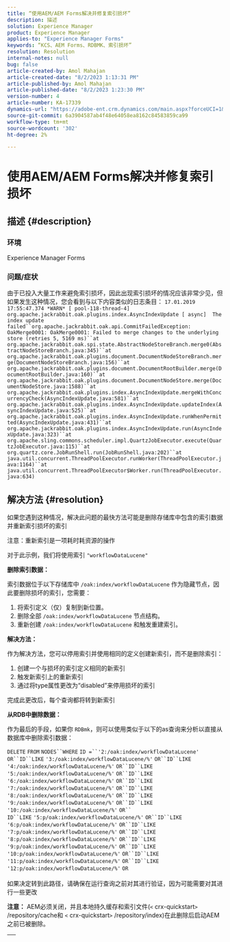 ```yaml
---
title: “使用AEM/AEM Forms解决并修复索引损坏”
description: 描述
solution: Experience Manager
product: Experience Manager
applies-to: "Experience Manager Forms"
keywords: “KCS、AEM Forms、RDBMK、索引损坏”
resolution: Resolution
internal-notes: null
bug: false
article-created-by: Amol Mahajan
article-created-date: "8/2/2023 1:13:31 PM"
article-published-by: Amol Mahajan
article-published-date: "8/2/2023 1:23:30 PM"
version-number: 4
article-number: KA-17339
dynamics-url: "https://adobe-ent.crm.dynamics.com/main.aspx?forceUCI=1&pagetype=entityrecord&etn=knowledgearticle&id=5e54e45f-3631-ee11-bdf3-6045bd006b3d"
source-git-commit: 6a3904587ab4f48e64058ea8162c84583859ca99
workflow-type: tm+mt
source-wordcount: '302'
ht-degree: 2%

---
```


# 使用AEM/AEM Forms解决并修复索引损坏

## 描述 {#description}


### <b>环境</b>

Experience Manager Forms



### <b>问题/症状</b>

由于已投入大量工作来避免索引损坏，因此出现索引损坏的情况应该非常少见，但如果发生这种情况，您会看到与以下内容类似的日志条目：
`17.01.2019 17:55:47.374 *WARN* [ pool-118-thread-4]  org.apache.jackrabbit.oak.plugins.index.AsyncIndexUpdate [ async]  The index update failed``org.apache.jackrabbit.oak.api.CommitFailedException: OakMerge0001: OakMerge0001: Failed to merge changes to the underlying store (retries 5, 5169 ms)``at org.apache.jackrabbit.oak.spi.state.AbstractNodeStoreBranch.merge0(AbstractNodeStoreBranch.java:345)``at org.apache.jackrabbit.oak.plugins.document.DocumentNodeStoreBranch.merge(DocumentNodeStoreBranch.java:156)``at org.apache.jackrabbit.oak.plugins.document.DocumentRootBuilder.merge(DocumentRootBuilder.java:160)``at org.apache.jackrabbit.oak.plugins.document.DocumentNodeStore.merge(DocumentNodeStore.java:1588)``at org.apache.jackrabbit.oak.plugins.index.AsyncIndexUpdate.mergeWithConcurrencyCheck(AsyncIndexUpdate.java:581)``at org.apache.jackrabbit.oak.plugins.index.AsyncIndexUpdate.updateIndex(AsyncIndexUpdate.java:525)``at org.apache.jackrabbit.oak.plugins.index.AsyncIndexUpdate.runWhenPermitted(AsyncIndexUpdate.java:431)``at org.apache.jackrabbit.oak.plugins.index.AsyncIndexUpdate.run(AsyncIndexUpdate.java:323)``at org.apache.sling.commons.scheduler.impl.QuartzJobExecutor.execute(QuartzJobExecutor.java:115)``at org.quartz.core.JobRunShell.run(JobRunShell.java:202)``at java.util.concurrent.ThreadPoolExecutor.runWorker(ThreadPoolExecutor.java:1164)``at java.util.concurrent.ThreadPoolExecutor$Worker.run(ThreadPoolExecutor.java:634)`

## 解决方法 {#resolution}


如果您遇到这种情况，解决此问题的最快方法可能是删除存储库中包含的索引数据并重新索引损坏的索引

注意：重新索引是一项耗时耗资源的操作

对于此示例，我们将使用索引 `"workflowDataLucene"`

<b>删除索引数据： </b>

索引数据位于以下存储库中 `/oak:index/workflowDataLucene` 作为隐藏节点，因此要删除损坏的索引，您需要：

1. 将索引定义（仅）复制到新位置。
2. 删除全部 `/oak:index/workflowDataLucene` 节点结构。
3. 重新创建 `/oak:index/workflowDataLucene` 和触发重建索引。


<b>解决方法：</b>

作为解决方法，您可以停用索引并使用相同的定义创建新索引，而不是删除索引：

1. 创建一个与损坏的索引定义相同的新索引
2. 触发新索引上的重新索引
3. 通过将type属性更改为“disabled”来停用损坏的索引


完成此更改后，每个查询都将转到新索引

<b>从RDB中删除数据：</b>

作为最后的手段，如果你 `RDBmk`，则可以使用类似于以下的as查询来分析以直接从数据库中删除索引数据：

`DELETE` `FROM` `NODES``WHERE`
`ID =``'2:/oak:index/workflowDataLucene'` `OR``ID``LIKE` `'3:/oak:index/workflowDataLucene/%'` `OR``ID``LIKE` `'4:/oak:index/workflowDataLucene/%'` `OR``ID``LIKE` `'5:/oak:index/workflowDataLucene/%'` `OR``ID``LIKE` `'6:/oak:index/workflowDataLucene/%'` `OR``ID``LIKE` `'7:/oak:index/workflowDataLucene/%'` `OR``ID``LIKE` `'8:/oak:index/workflowDataLucene/%'` `OR``ID``LIKE` `'9:/oak:index/workflowDataLucene/%'` `OR``ID``LIKE` `'10:/oak:index/workflowDataLucene/%'` `OR`` ` <br>`ID``LIKE` `'5:p/oak:index/workflowDataLucene/%'` `OR``ID``LIKE` `'6:p/oak:index/workflowDataLucene/%'` `OR``ID``LIKE` `'7:p/oak:index/workflowDataLucene/%'` `OR``ID``LIKE` `'8:p/oak:index/workflowDataLucene/%'` `OR``ID``LIKE` `'9:p/oak:index/workflowDataLucene/%'` `OR``ID``LIKE` `'10:p/oak:index/workflowDataLucene/%'` `OR``ID``LIKE` `'11:p/oak:index/workflowDataLucene/%'` `OR``ID``LIKE` `'12:p/oak:index/workflowDataLucene/%'` `OR`<br> <br>
如果决定转到此路径，请确保在运行查询之前对其进行验证，因为可能需要对其进行一些更改

<b>注意：</b> AEM必须关闭，并且本地持久缓存和索引文件(`<` crx-quickstart`>` /repository/cache和 `<` crx-quickstart`>` /repository/index)在此删除后启动AEM之前已被删除。


|   |
| --- |


